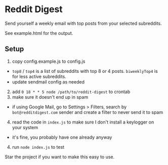 # Reddit Digest

Send yourself a weekly email with top posts from your selected subreddits.

See example.html for the output.

## Setup

1. copy config.example.js to config.js
  - `top8` / `top4` is a list of subreddits with top 8 or 4 posts. `biweeklyTop4` is for less active subreddits.
  - update sendmail config as needed
2. add `0 18 * * 5 node /path/to/reddit-digest` to crontab
3. make sure it doesn't end up in spam
  - if using Google Mail, go to Settings > Filters, search by `bot@redditdigest.com` sender and create a filter to never send it to spam
4. read the code in `index.js` to make sure I don't install a keylogger on your system
  - it's fine, you probably have one already anyway
4. run `node index.js` to test

Star the project if you want to make this easy to use.